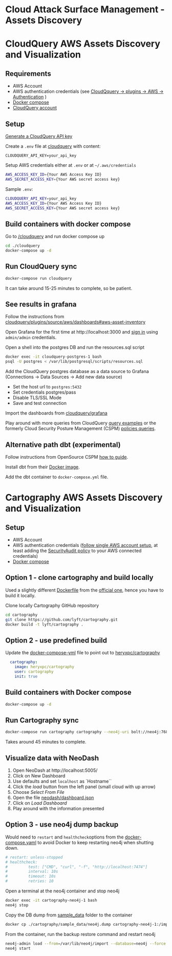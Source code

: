 # Cloud Attack Surface Management - Assets Discovery

# CloudQuery AWS Assets Discovery and Visualization

## Requirements
- AWS Account
- AWS authentication credentials (see [CloudQquery -> plugins -> AWS -> Authentication](https://hub.cloudquery.io/plugins/source/cloudquery/aws/latest/docs#authentication) )
- [Docker compose](https://docs.docker.com/compose/)
- [CloudQuery account](https://www.cloudquery.io/auth/register)

## Setup 
[Generate a CloudQuery API key](https://docs.cloudquery.io/docs/deployment/generate-api-key)

Create a `.env` file at [cloudquery](./cloudquery) with content:
```
CLOUDQUERY_API_KEY=your_api_key
```


Setup AWS credentials either at `.env` or at `~/.aws/credentials`
```bash
AWS_ACCESS_KEY_ID={Your AWS Access Key ID}
AWS_SECRET_ACCESS_KEY={Your AWS secret access key}
```

Sample `.env`:
```bash
CLOUDQUERY_API_KEY=your_api_key
AWS_ACCESS_KEY_ID={Your AWS Access Key ID}
AWS_SECRET_ACCESS_KEY={Your AWS secret access key}
```

## Build containers with docker compose
Go to [/cloudquery](./cloudquery) and run docker compose up
```bash
cd ./cloudquery
docker-compose up -d
```

## Run CloudQuery sync
```bash
docker-compose run cloudquery
```
It can take around 15-25 minutes to complete, so be patient.

## See results in grafana
Follow the instructions from [cloudquery/plugins/source/aws/dashboards#aws-asset-inventory](https://github.com/cloudquery/cloudquery/tree/main/plugins/source/aws/dashboards#aws-asset-inventory)

Open Grafana for the first time at http://localhost:3000 and [sign in](https://grafana.com/docs/grafana/latest/setup-grafana/sign-in-to-grafana/) using `admin/admin` credentials.

Open a shell into the postgres DB and run the resources.sql script
```bash
docker exec -it cloudquery-postgres-1 bash
psql -U postgres < /var/lib/postgresql/scripts/resources.sql
```

Add the CloudQuery postgres database as a data source to Grafana (Connections -> Data Sources -> Add new data source)
- Set the host url to `postgres:5432`
- Set credentials postgres/pass
- Disable TLS/SSL Mode
- Save and test connection

Import the dashboards from [cloudquery/grafana](./cloudquery/grafana/)

Play around with more queries from CloudQuery [query examples](https://hub.cloudquery.io/plugins/source/cloudquery/aws/latest/docs#query-examples) or the formerly Cloud Security Posture Management (CSPM) [policies queries](https://github.com/cloudquery/cloudquery/tree/main/plugins/source/aws/policies_v1). 

## Alternative path dbt (experimental)
Follow instructions from OpenSource CSPM [how to guide](https://docs.cloudquery.io/how-to-guides/open-source-cspm).

Install dbt from their [Docker image](https://docs.getdbt.com/docs/core/docker-install).

Add the dbt container to `docker-compose.yml` file.

# Cartography AWS Assets Discovery and Visualization

## Setup
- AWS Account
- AWS authentication credentials ([follow single AWS account setup](https://lyft.github.io/cartography/modules/aws/config.html), at least adding the [SecurityAudit policy](https://docs.aws.amazon.com/IAM/latest/UserGuide/access_policies_job-functions.html#jf_security-auditor) to your AWS connected credentials)
- [Docker compose](https://docs.docker.com/compose/)

## Option 1 - clone cartography and build locally
Used a slightly different [Dockerfile](./cartography/Dockerfile) from the [official one](https://github.com/lyft/cartography/blob/master/Dockerfile), hence you have to build it locally.

Clone locally Cartography GitHub repository
```bash
cd cartography
git clone https://github.com/lyft/cartography.git
docker build -t lyft/cartography .
```

## Option 2 - use predefined build
Update the [docker-compose-yml](./cartography/docker-compose.yml) file to point out to [heryxpc/cartography](https://hub.docker.com/repository/docker/heryxpc/cartography/general)
```yaml
  cartography:
    image: heryxpc/cartography
    user: cartography
    init: true
```

## Build containers with Docker compose
```bash
docker-compose up -d
```

## Run Cartography sync
```bash
docker-compose run cartography cartography --neo4j-uri bolt://neo4j:7687
```
Takes around 45 minutes to complete.

## Visualize data with NeoDash
1. Open NeoDash at http://localhost:5005/
1. Click on New Dashboard
1. Use defaults and set `localhost` as `Hostname``
1. Click the _load_ button from the left panel (small cloud with up arrow)
1. Choose _Select From File_
1. Open the file [neodash/dashboard.json](./neodash/dashboard.json)
1. Click on _Load Dashboard_
1. Play around with the information presented

## Option 3 - use neo4j dump backup
Would need to `restart` and `healthcheck`options from the [docker-compose.yaml](./cartography/docker-compose.yaml) to avoid Docker to keep restarting neo4j when shutting down.
```yml
# restart: unless-stopped
# healthcheck:
#         test: ["CMD", "curl", "-f", "http://localhost:7474"]
#         interval: 10s
#         timeout: 10s
#         retries: 10
```

Open a terminal at the neo4j container and stop neo4j
```bash
docker exec -it cartography-neo4j-1 bash
neo4j stop
```

Copy the DB dump from [sample_data](./cartography/sample_data) folder to the container
```bash
docker cp ./cartography/sample_data/neo4j.dump cartography-neo4j-1:/import/neo4j.dump
```

From the container, run the backup restore command and restart neo4j
```bash
neo4j-admin load --from=/var/lib/neo4j/import --database=neo4j --force
neo4j start
```
